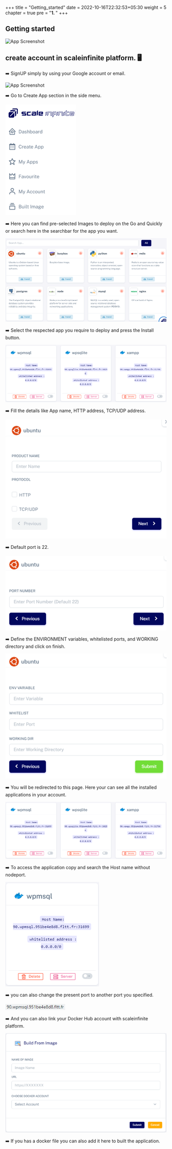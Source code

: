 +++
title = "Getting_started"
date = 2022-10-16T22:32:53+05:30
weight = 5
chapter = true
pre = "<b>1. </b>"
+++

## Getting started

![App Screenshot](gh-pages/steps.png)

## create account in scaleinfinite platform.	🖥️

➡️ SignUP simply by using your Google account or email.

![App Screenshot](gh-pages/signup.png)

➡️ Go to Create App section in the side menu.

![App Screenshot](menu.png)

➡️ Here you can find pre-selected Images to deploy on the Go and Quickly or search here in the searchbar for the app you want.

![App Screenshot](pre-installed.png)

➡️ Select the respected app you require to deploy and press the Install button.

![App Screenshot](myapps.png)

➡️ Fill the details like App name, HTTP address, TCP/UDP address.

![App Screenshot](ub1.png)

➡️ Default port is 22.

![App Screenshot](sshport.png)

➡️ Define the ENVIRONMENT variables, whitelisted ports, and WORKING directory and click on finish. 

![App Screenshot](ub3.png)

➡️ You will be redirected to this page. Here your can see all the installed applications in your account.

![App Screenshot](myapps.png)

➡️ To access the application copy and search the Host name without nodeport.

![App Screenshot](hostname.png)

➡️ you can also change the present port to another port you specified.

![App Screenshot](url.png)

➡️ And you can also link your Docker Hub account with scaleinfinite platform.

![App Screenshot](docker.png)

➡️ If you has a docker file	you can also add it here to built the application.


